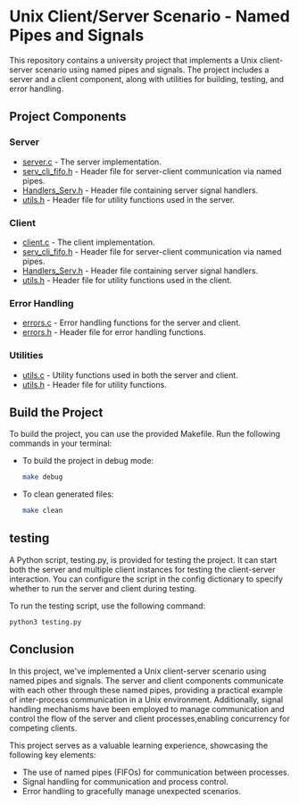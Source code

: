 # Unix Client/Server Scenario - Named Pipes and Signals

This repository contains a university project that implements a Unix client-server scenario using named pipes and signals. The project includes a server and a client component, along with utilities for building, testing, and error handling.

## Project Components

### Server
- [server.c](server.c) - The server implementation.
- [serv_cli_fifo.h](includes/serv_cli_fifo.h) - Header file for server-client communication via named pipes.
- [Handlers_Serv.h](includes/Handlers_Serv.h) - Header file containing server signal handlers.
- [utils.h](includes/utils.h) - Header file for utility functions used in the server.

### Client
- [client.c](client.c) - The client implementation.
- [serv_cli_fifo.h](includes/serv_cli_fifo.h) - Header file for server-client communication via named pipes.
- [Handlers_Serv.h](includes/Handlers_Serv.h) - Header file containing server signal handlers.
- [utils.h](includes/utils.h) - Header file for utility functions used in the client.

### Error Handling
- [errors.c](errors.c) - Error handling functions for the server and client.
- [errors.h](includes/errors.h) - Header file for error handling functions.

### Utilities
- [utils.c](utils.c) - Utility functions used in both the server and client.
- [utils.h](includes/utils.h) - Header file for utility functions.

## Build the Project

To build the project, you can use the provided Makefile. Run the following commands in your terminal:

- To build the project in debug mode:
  ```bash
  make debug
  ```
- To clean generated files:
  ```bash
  make clean
  ```

## testing
A Python script, testing.py, is provided for testing the project. It can start both the server and multiple client instances for testing the client-server interaction. You can configure the script in the config dictionary to specify whether to run the server and client during testing.  

To run the testing script, use the following command:
```
python3 testing.py
```  

## Conclusion

In this project, we've implemented a Unix client-server scenario using named pipes and signals. The server and client components communicate with each other through these named pipes, providing a practical example of inter-process communication in a Unix environment. Additionally, signal handling mechanisms have been employed to manage communication and control the flow of the server and client processes,enabling concurrency for competing clients.

This project serves as a valuable learning experience, showcasing the following key elements:

- The use of named pipes (FIFOs) for communication between processes.
- Signal handling for communication and process control.
- Error handling to gracefully manage unexpected scenarios.